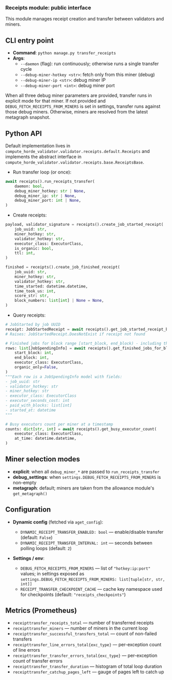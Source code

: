 ### Receipts module: public interface

This module manages receipt creation and transfer between validators and miners.

## CLI entry point

- **Command**: `python manage.py transfer_receipts`
- **Args**:
  - `--daemon` (flag): run continuously; otherwise runs a single transfer cycle
  - `--debug-miner-hotkey <str>`: fetch only from this miner (debug)
  - `--debug-miner-ip <str>`: debug miner IP
  - `--debug-miner-port <int>`: debug miner port

When all three debug miner parameters are provided, transfer runs in explicit mode for that miner. If not provided and `DEBUG_FETCH_RECEIPTS_FROM_MINERS` is set in settings, transfer runs against those debug miners. Otherwise, miners are resolved from the latest metagraph snapshot.

## Python API

Default implementation lives in `compute_horde_validator.validator.receipts.default.Receipts` and implements the abstract interface in `compute_horde_validator.validator.receipts.base.ReceiptsBase`.

- Run transfer loop (or once):

```python
await receipts().run_receipts_transfer(
    daemon: bool,
    debug_miner_hotkey: str | None,
    debug_miner_ip: str | None,
    debug_miner_port: int | None,
)
```

- Create receipts:

```python
payload, validator_signature = receipts().create_job_started_receipt(
    job_uuid: str,
    miner_hotkey: str,
    validator_hotkey: str,
    executor_class: ExecutorClass,
    is_organic: bool,
    ttl: int,
)

finished = receipts().create_job_finished_receipt(
    job_uuid: str,
    miner_hotkey: str,
    validator_hotkey: str,
    time_started: datetime.datetime,
    time_took_us: int,
    score_str: str,
    block_numbers: list[int] | None = None,
)
```

- Query receipts:

```python
# JobStarted by job UUID
receipt: JobStartedReceipt = await receipts().get_job_started_receipt_by_uuid(job_uuid: str)
# Raises: JobStartedReceipt.DoesNotExist if receipt not found

# Finished jobs for block range [start_block, end_block) - including the allowance spending info and job cost
rows: list[JobSpendingInfo] = await receipts().get_finished_jobs_for_block_range(
    start_block: int,
    end_block: int,
    executor_class: ExecutorClass,
    organic_only=False,
)
"""Each row is a JobSpendingInfo model with fields:
- job_uuid: str
- validator_hotkey: str
- miner_hotkey: str
- executor_class: ExecutorClass
- executor_seconds_cost: int
- paid_with_blocks: list[int]
- started_at: datetime
"""

# Busy executors count per miner at a timestamp
counts: dict[str, int] = await receipts().get_busy_executor_count(
    executor_class: ExecutorClass,
    at_time: datetime.datetime,
)
```
## Miner selection modes

- **explicit**: when all `debug_miner_*` are passed to `run_receipts_transfer`
- **debug_settings**: when `settings.DEBUG_FETCH_RECEIPTS_FROM_MINERS` is non-empty
- **metagraph**: default; miners are taken from the allowance module's `get_metagraph()`

## Configuration

- **Dynamic config** (fetched via `aget_config`):
  - `DYNAMIC_RECEIPT_TRANSFER_ENABLED: bool` — enable/disable transfer (default: `False`)
  - `DYNAMIC_RECEIPT_TRANSFER_INTERVAL: int` — seconds between polling loops (default: `2`)

- **Settings / env**:
  - `DEBUG_FETCH_RECEIPTS_FROM_MINERS` — list of `"hotkey:ip:port"` values; in settings exposed as
    `settings.DEBUG_FETCH_RECEIPTS_FROM_MINERS: list[tuple[str, str, int]]`
  - `RECEIPT_TRANSFER_CHECKPOINT_CACHE` — cache key namespace used for checkpoints (default: `"receipts_checkpoints"`)

## Metrics (Prometheus)

- `receipttransfer_receipts_total` — number of transferred receipts
- `receipttransfer_miners` — number of miners in the current loop
- `receipttransfer_successful_transfers_total` — count of non-failed transfers
- `receipttransfer_line_errors_total{exc_type}` — per-exception count of line errors
- `receipttransfer_transfer_errors_total{exc_type}` — per-exception count of transfer errors
- `receipttransfer_transfer_duration` — histogram of total loop duration
- `receipttransfer_catchup_pages_left` — gauge of pages left to catch up


